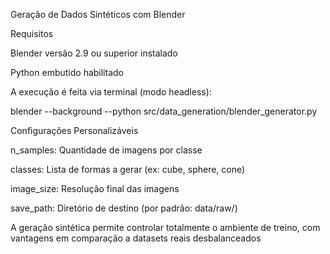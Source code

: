 Geração de Dados Sintéticos com Blender

Requisitos

Blender versão 2.9 ou superior instalado

Python embutido habilitado

A execução é feita via terminal (modo headless):

blender --background --python src/data_generation/blender_generator.py

Configurações Personalizáveis

n_samples: Quantidade de imagens por classe

classes: Lista de formas a gerar (ex: cube, sphere, cone)

image_size: Resolução final das imagens

save_path: Diretório de destino (por padrão: data/raw/)

A geração sintética permite controlar totalmente o ambiente de treino, com vantagens em comparação a datasets reais desbalanceados